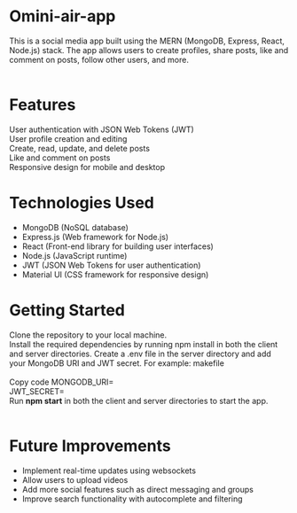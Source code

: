 # Omini-air-app
This is a social media app built using the MERN (MongoDB, Express, React, Node.js) stack. The app allows users to create profiles, share posts, like and comment on posts, follow other users, and more.
<br/><br/>
<h1>Features</h1>
User authentication with JSON Web Tokens (JWT)<br/>
User profile creation and editing<br/>
Create, read, update, and delete posts<br/>
Like and comment on posts<br/>
Responsive design for mobile and desktop<br/>
  
<h1>Technologies Used</h1>
  <ul>
   <li> MongoDB (NoSQL database)</li>
    <li>Express.js (Web framework for Node.js)</li>
    <li>React (Front-end library for building user interfaces)</li>
    <li>Node.js (JavaScript runtime)</li>
    <li>JWT (JSON Web Tokens for user authentication)</li>
    <li>Material UI (CSS framework for responsive design)<br/></li>
  </ul>
    
<h1>Getting Started</h1>
Clone the repository to your local machine.<br/>
Install the required dependencies by running npm install in both the client and server directories.
Create a .env file in the server directory and add your MongoDB URI and JWT secret. For example:
makefile
<br/><br/>
Copy code
MONGODB_URI=<your MongoDB URI><br/>
JWT_SECRET=<your JWT secret><br/>
  Run <b>npm start</b> in both the client and server directories to start the app.
<br/><br/>
  
<h1>Future Improvements</h1>
  <ul>
  <li>  Implement real-time updates using websockets </li>
  <li> Allow users to upload videos </li>
  <li>  Add more social features such as direct messaging and groups </li>
  <li>  Improve search functionality with autocomplete and filtering </li>
  </ul>
  
